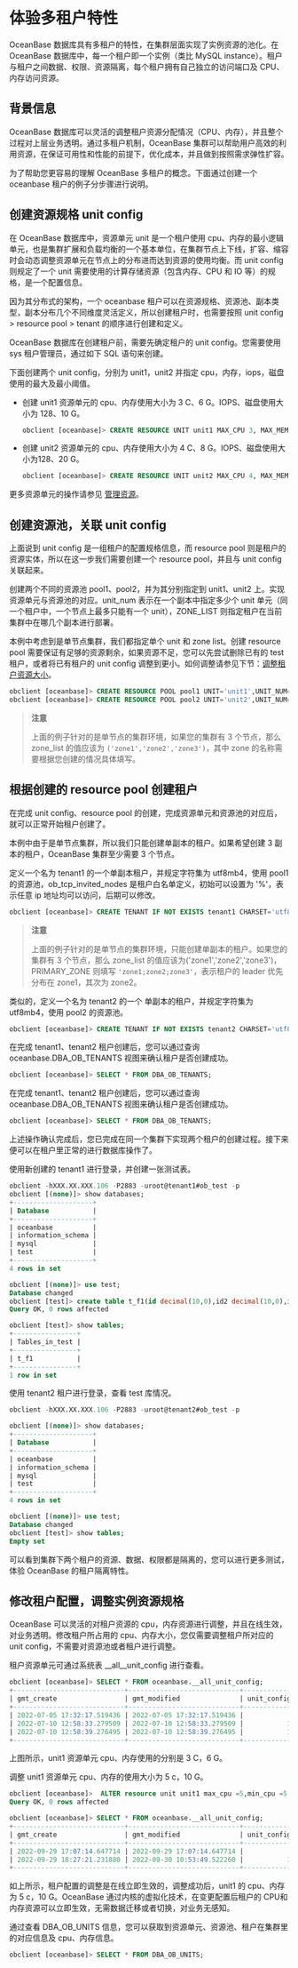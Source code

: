 # 体验多租户特性

OceanBase 数据库具有多租户的特性，在集群层面实现了实例资源的池化。在 OceanBase 数据库中，每一个租户即一个实例（类比 MySQL instance）。租户与租户之间数据、权限、资源隔离，每个租户拥有自己独立的访问端口及 CPU、内存访问资源。

## 背景信息

OceanBase 数据库可以灵活的调整租户资源分配情况（CPU、内存），并且整个过程对上层业务透明。通过多租户机制，OceanBase 集群可以帮助用户高效的利用资源，在保证可用性和性能的前提下，优化成本，并且做到按照需求弹性扩容。

为了帮助您更容易的理解 OceanBase 多租户的概念。下面通过创建一个 oceanbase 租户的例子分步骤进行说明。

## 创建资源规格 unit config

在 OceanBase 数据库中，资源单元 unit 是一个租户使用 cpu、内存的最小逻辑单元，也是集群扩展和负载均衡的一个基本单位，在集群节点上下线，扩容、缩容时会动态调整资源单元在节点上的分布进而达到资源的使用均衡。而 unit config 则规定了一个 unit 需要使用的计算存储资源（包含内存、CPU 和 IO 等）的规格，是一个配置信息。

因为其分布式的架构，一个 oceanbase 租户可以在资源规格、资源池、副本类型，副本分布几个不同维度灵活定义，所以创建租户时，也需要按照 unit config > resource pool > tenant 的顺序进行创建和定义。

OceanBase 数据库在创建租户前，需要先确定租户的 unit config。您需要使用 sys 租户管理员，通过如下 SQL 语句来创建。

下面创建两个 unit config，分别为 unit1，unit2 并指定 cpu，内存，iops，磁盘使用的最大及最小阈值。

* 创建 unit1 资源单元的 cpu、内存使用大小为 3 C、6 G。IOPS、磁盘使用大小为 128、10 G。

    ```sql
    obclient [oceanbase]> CREATE RESOURCE UNIT unit1 MAX_CPU 3, MAX_MEMORY '6G', MAX_IOPS 128,MAX_DISK_SIZE '10G', MAX_SESSION_NUM 64, MIN_CPU=3, MIN_MEMORY='6G', MIN_IOPS=128;
    ```

* 创建 unit2 资源单元的 cpu、内存使用大小为 4 C、8 G。IOPS、磁盘使用大小为128、20 G。

    ```sql
    obclient [oceanbase]> CREATE RESOURCE UNIT unit2 MAX_CPU 4, MAX_MEMORY '8G', MAX_IOPS 128,MAX_DISK_SIZE '20G', MAX_SESSION_NUM 64, MIN_CPU=4, MIN_MEMORY='8G', MIN_IOPS=128;
    ```

更多资源单元的操作请参见 [管理资源](../../5.administrator-guide/6.basic-database-management/3.manage-resources/1.resource-management-overview-1.md)。

## 创建资源池，关联 unit config

上面说到 unit config 是一组租户的配置规格信息，而 resource pool 则是租户的资源实体，所以在这一步我们需要创建一个 resource pool，并且与 unit config 关联起来。

创建两个不同的资源池 pool1、pool2，并为其分别指定到 unit1、unit2 上。实现资源单元与资源池的对应。unit_num 表示在一个副本中指定多少个 unit 单元（同一个租户中，一个节点上最多只能有一个 unit），ZONE_LIST 则指定租户在当前集群中在哪几个副本进行部署。

本例中考虑到是单节点集群，我们都指定单个 unit 和 zone list。创建 resource pool 需要保证有足够的资源剩余，如果资源不足，您可以先尝试删除已有的 test 租户，或者将已有租户的 unit config 调整到更小。如何调整请参见下节：[调整租户资源大小](#修改租户配置，调整实例资源规格)。

```sql
obclient [oceanbase]> CREATE RESOURCE POOL pool1 UNIT='unit1',UNIT_NUM=1,ZONE_LIST=('zone1');
obclient [oceanbase]> CREATE RESOURCE POOL pool2 UNIT='unit2',UNIT_NUM=1,ZONE_LIST=('zone1');
```

>**注意**
>
>上面的例子针对的是单节点的集群环境，如果您的集群有 3 个节点，那么 zone_list 的值应该为 `('zone1','zone2','zone3')`，其中 zone 的名称需要根据您创建的情况具体填写。

## 根据创建的 resource pool 创建租户

在完成 unit config、resource pool 的创建，完成资源单元和资源池的对应后，就可以正常开始租户创建了。

本例中由于是单节点集群，所以我们只能创建单副本的租户。如果希望创建 3 副本的租户，OceanBase 集群至少需要 3 个节点。

定义一个名为 tenant1 的一个单副本租户，并规定字符集为 utf8mb4，使用 pool1 的资源池，ob_tcp_invited_nodes 是租户白名单定义，初始可以设置为 '%'，表示任意 ip 地址均可以访问，后期可以修改。

```sql
obclient [oceanbase]> CREATE TENANT IF NOT EXISTS tenant1 CHARSET='utf8mb4', ZONE_LIST=('zone1'), PRIMARY_ZONE='zone1', RESOURCE_POOL_LIST=('pool1') SET ob_tcp_invited_nodes='%';
```

>**注意**
>
>上面的例子针对的是单节点的集群环境，只能创建单副本的租户。如果您的集群有 3 个节点，那么 zone_list 的值应该为('zone1','zone2','zone3')，PRIMARY_ZONE 则填写 `'zone1;zone2;zone3'`，表示租户的 leader 优先分布在 zone1，其次为 zone2。

类似的，定义一个名为 tenant2 的一个 单副本的租户，并规定字符集为 utf8mb4，使用 pool2 的资源池。

```sql
obclient [oceanbase]> CREATE TENANT IF NOT EXISTS tenant2 CHARSET='utf8mb4', ZONE_LIST=('zone1'), PRIMARY_ZONE='zone1', RESOURCE_POOL_LIST=('pool2') SET ob_tcp_invited_nodes='%';
```

在完成 tenant1、tenant2 租户创建后，您可以通过查询 oceanbase.DBA_OB_TENANTS 视图来确认租户是否创建成功。

```sql
obclient [oceanbase]> SELECT * FROM DBA_OB_TENANTS;
```

在完成 tenant1、tenant2 租户创建后，您可以通过查询 oceanbase.DBA_OB_TENANTS 视图来确认租户是否创建成功。

```sql
obclient [oceanbase]> SELECT * FROM DBA_OB_TENANTS;
```

上述操作确认完成后，您已完成在同一个集群下实现两个租户的创建过程。接下来便可以在租户里正常的进行数据库操作了。

使用新创建的 tenant1 进行登录，并创建一张测试表。

```sql
obclient -hXXX.XX.XXX.106 -P2883 -uroot@tenant1#ob_test -p
obclient [(none)]> show databases;
+--------------------+
| Database           |
+--------------------+
| oceanbase          |
| information_schema |
| mysql              |
| test               |
+--------------------+
4 rows in set

obclient [(none)]> use test;
Database changed
obclient [test]> create table t_f1(id decimal(10,0),id2 decimal(10,0),id3 date,id4 date,id5 float,id6 float,id7 varchar(30),id8 varchar(300));
Query OK, 0 rows affected

obclient [test]> show tables;
+----------------+
| Tables_in_test |
+----------------+
| t_f1           |
+----------------+
1 row in set
```

使用 tenant2 租户进行登录，查看 test 库情况。

```sql
obclient -hXXX.XX.XXX.106 -P2883 -uroot@tenant2#ob_test -p

obclient [(none)]> show databases;
+--------------------+
| Database           |
+--------------------+
| oceanbase          |
| information_schema |
| mysql              |
| test               |
+--------------------+
4 rows in set

obclient [(none)]> use test;
Database changed
obclient [test]> show tables;
Empty set
```

可以看到集群下两个租户的资源、数据、权限都是隔离的，您可以进行更多测试，体验 OceanBase 的租户隔离特性。

## 修改租户配置，调整实例资源规格

OceanBase 可以灵活的对租户资源的 cpu，内存资源进行调整，并且在线生效，对业务透明。修改租户所占用的 cpu、内存大小，您仅需要调整租户所对应的 unit config，不需要对资源池或者租户进行调整。

租户资源单元可通过系统表 __all__unit_config 进行查看。

```sql
obclient [oceanbase]> SELECT * FROM oceanbase.__all_unit_config;
+----------------------------+----------------------------+----------------+--------------------------------------+---------+---------+--------------+--------------+----------+----------+---------------+---------------------+
| gmt_create                 | gmt_modified               | unit_config_id | name                                 | max_cpu | min_cpu | max_memory   | min_memory   | max_iops | min_iops | max_disk_size | max_session_num     |
+----------------------------+----------------------------+----------------+--------------------------------------+---------+---------+--------------+--------------+----------+----------+---------------+---------------------+
| 2022-07-05 17:32:17.519436 | 2022-07-05 17:32:17.519436 |              1 | sys_unit_config                      |       5 |     2.5 |  17179869184 |  12884901888 |    10000 |     5000 | 2608854990848 | 9223372036854775807 |
| 2022-07-10 12:58:33.279509 | 2022-07-10 12:58:33.279509 |           1026 | unit1                                |       3 |       3 |   6442450944 |   6442450944 |      128 |      128 |   10737418240 |                  64 |
| 2022-07-10 12:58:39.276495 | 2022-07-10 12:58:39.276495 |           1027 | unit2                                |       4 |       4 |   8589934592 |   8589934592 |      128 |      128 |   21474836480 |                  64 |
+----------------------------+----------------------------+----------------+--------------------------------------+---------+---------+--------------+--------------+----------+----------+---------------+---------------------+
```

上图所示，unit1 资源单元 cpu、内存使用的分别是 3 C，6 G。

调整 unit1 资源单元 cpu、内存的使用大小为 5 c，10 G。

```sql
obclient [oceanbase]>  ALTER resource unit unit1 max_cpu =5,min_cpu =5 ,memory_size ='10G';
Query OK, 0 rows affected

obclient [oceanbase]> SELECT * FROM oceanbase.__all_unit_config;
+----------------------------+----------------------------+----------------+-----------------+---------+---------+-------------+---------------+----------+----------+-------------+
| gmt_create                 | gmt_modified               | unit_config_id | name            | max_cpu | min_cpu | memory_size | log_disk_size | max_iops | min_iops | iops_weight |
+----------------------------+----------------------------+----------------+-----------------+---------+---------+-------------+---------------+----------+----------+-------------+
| 2022-09-29 17:07:14.647714 | 2022-09-29 17:07:14.647714 |              1 | sys_unit_config |     2.5 |     2.5 |  8589934592 |    8589934592 |    25000 |    25000 |           2 |
| 2022-09-29 18:27:21.231880 | 2022-09-30 10:53:49.522260 |           1004 | unit1         |       5   |       5 | 10737418240 |   51539607552 |    80000 |    80000 |           8 |
+----------------------------+----------------------------+----------------+-----------------+---------+---------+-------------+---------------+----------+----------+-------------+
```

如上所示，租户配置的调整是在线立即生效的，调整成功后，unit1 的 cpu、内存为 5 c，10 G。OceanBase 通过内核的虚拟化技术，在变更配置后租户的 CPU和内存资源可以立即生效，无需数据迁移或者切换，对业务无感知。

通过查看 DBA_OB_UNITS 信息，您可以获取到资源单元、资源池、租户在集群里的对应信息及 cpu、内存信息。

```sql
obclient [oceanbase]> SELECT * FROM DBA_OB_UNITS;
```
